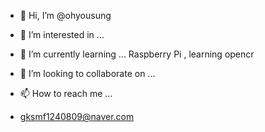 - 👋 Hi, I’m @ohyousung
- 👀 I’m interested in ...
- 🌱 I’m currently learning ...
Raspberry Pi , learning opencr

- 💞️ I’m looking to collaborate on ...
- 📫 How to reach me ...
- gksmf1240809@naver.com

<!---
ohyousung/ohyousung is a ✨ special ✨ repository because its `README.md` (this file) appears on your GitHub profile.
You can click the Preview link to take a look at your changes.
--->
